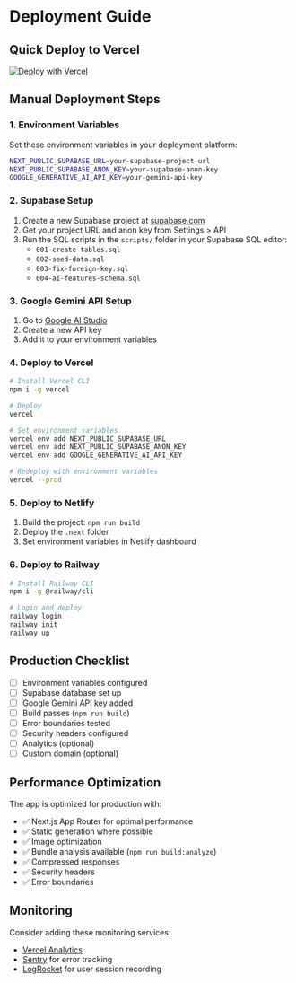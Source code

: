 # Deployment Guide

## Quick Deploy to Vercel

[![Deploy with Vercel](https://vercel.com/button)](https://vercel.com/new/clone?repository-url=https://github.com/yourusername/classly)

## Manual Deployment Steps

### 1. Environment Variables

Set these environment variables in your deployment platform:

```bash
NEXT_PUBLIC_SUPABASE_URL=your-supabase-project-url
NEXT_PUBLIC_SUPABASE_ANON_KEY=your-supabase-anon-key
GOOGLE_GENERATIVE_AI_API_KEY=your-gemini-api-key
```

### 2. Supabase Setup

1. Create a new Supabase project at [supabase.com](https://supabase.com)
2. Get your project URL and anon key from Settings > API
3. Run the SQL scripts in the `scripts/` folder in your Supabase SQL editor:
   - `001-create-tables.sql`
   - `002-seed-data.sql`
   - `003-fix-foreign-key.sql`
   - `004-ai-features-schema.sql`

### 3. Google Gemini API Setup

1. Go to [Google AI Studio](https://aistudio.google.com/app/apikey)
2. Create a new API key
3. Add it to your environment variables

### 4. Deploy to Vercel

```bash
# Install Vercel CLI
npm i -g vercel

# Deploy
vercel

# Set environment variables
vercel env add NEXT_PUBLIC_SUPABASE_URL
vercel env add NEXT_PUBLIC_SUPABASE_ANON_KEY
vercel env add GOOGLE_GENERATIVE_AI_API_KEY

# Redeploy with environment variables
vercel --prod
```

### 5. Deploy to Netlify

1. Build the project: `npm run build`
2. Deploy the `.next` folder
3. Set environment variables in Netlify dashboard

### 6. Deploy to Railway

```bash
# Install Railway CLI
npm i -g @railway/cli

# Login and deploy
railway login
railway init
railway up
```

## Production Checklist

- [ ] Environment variables configured
- [ ] Supabase database set up
- [ ] Google Gemini API key added
- [ ] Build passes (`npm run build`)
- [ ] Error boundaries tested
- [ ] Security headers configured
- [ ] Analytics (optional)
- [ ] Custom domain (optional)

## Performance Optimization

The app is optimized for production with:

- ✅ Next.js App Router for optimal performance
- ✅ Static generation where possible
- ✅ Image optimization
- ✅ Bundle analysis available (`npm run build:analyze`)
- ✅ Compressed responses
- ✅ Security headers
- ✅ Error boundaries

## Monitoring

Consider adding these monitoring services:

- [Vercel Analytics](https://vercel.com/analytics)
- [Sentry](https://sentry.io) for error tracking
- [LogRocket](https://logrocket.com) for user session recording
